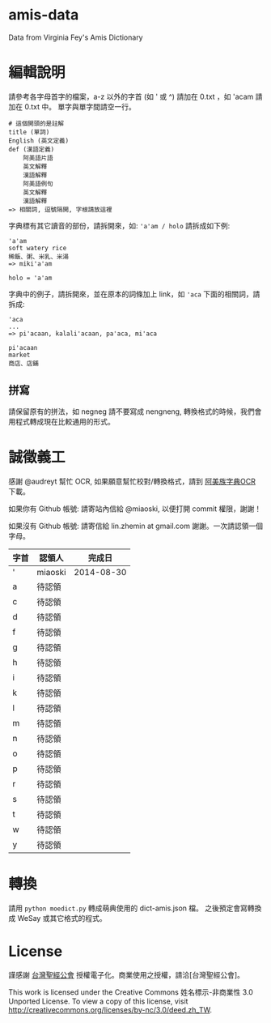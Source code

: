 amis-data
=========

Data from Virginia Fey's Amis Dictionary


編輯說明
========

請參考各字母首字的檔案，a-z 以外的字首 (如 ' 或 ^) 請加在 0.txt ，如 'acam 請加在 0.txt 中。
單字與單字間請空一行。

```
# 這個開頭的是註解
title (單詞)
English (英文定義)
def (漢語定義)
    阿美語片語
    英文解釋
    漢語解釋
    阿美語例句
    英文解釋
    漢語解釋
=> 相關詞, 逗號隔開, 字根請放這裡
```

字典標有其它讀音的部份，請拆開來，如: `'a'am / holo` 請拆成如下例:

```
'a'am
soft watery rice
稀飯、粥、米乳、米湯
=> miki'a'am

holo = 'a'am
```

字典中的例子，請拆開來，並在原本的詞條加上 link，如 `'aca` 下面的相關詞，請拆成:

```
'aca
...
=> pi'acaan, kalali'acaan, pa'aca, mi'aca

pi'acaan
market
商店、店鋪
```

拼寫
----

請保留原有的拼法，如 negneg 請不要寫成 nengneng, 轉換格式的時候，我們會用程式轉成現在比較通用的形式。

誠徵義工
========

感謝 @audreyt 幫忙 OCR, 如果願意幫忙校對/轉換格式，請到 [阿美族字典OCR](https://www.moedict.tw/tmp/amis/) 下載。

如果你有 Github 帳號: 請寄站內信給 @miaoski, 以便打開 commit 權限，謝謝！

如果沒有 Github 帳號: 請寄信給 lin.zhemin at gmail.com 謝謝。一次請認領一個字母。

| 字首 | 認領人 | 完成日     |
|------|--------|------------|
| '    | miaoski| 2014-08-30 |
| a    | 待認領 |            |
| c    | 待認領 |            |
| d    | 待認領 |            |
| f    | 待認領 |            |
| g    | 待認領 |            |
| h    | 待認領 |            |
| i    | 待認領 |            |
| k    | 待認領 |            |
| l    | 待認領 |            |
| m    | 待認領 |            |
| n    | 待認領 |            |
| o    | 待認領 |            |
| p    | 待認領 |            |
| r    | 待認領 |            |
| s    | 待認領 |            |
| t    | 待認領 |            |
| w    | 待認領 |            |
| y    | 待認領 |            |


轉換
====

請用 `python moedict.py` 轉成萌典使用的 dict-amis.json 檔。
之後預定會寫轉換成 WeSay 或其它格式的程式。

License
=======

謹感謝 [台灣聖經公會](http://www.biblesociety-tw.org/) 授權電子化。商業使用之授權，請洽[台灣聖經公會]。

This work is licensed under the Creative Commons 姓名標示-非商業性 3.0 Unported License. To view a copy of this license, visit http://creativecommons.org/licenses/by-nc/3.0/deed.zh_TW.
